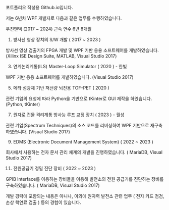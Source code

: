 포트폴리오 작성용 Github.io입니다.

저는 6년차 WPF 개발자로 다음과 같은 업무를 수행하였습니다.




우진엔텍 (2017 ~ 2024)
근속 연수 6년 8개월

  1. 방사선 영상 장치의 S/W 개발 ( 2017 ~ 2023 )

방사선 영상 검출기의 FPGA 개발 및 WPF 기반 응용 소프트웨어를 개발하였습니다.
(Xilinx ISE Design Suite, MATLAB, Visual Studio 2017)


  3. 연계논리계통(ILS) Master-Loop Simulator ( 2020 ) - 한빛

WPF 기반 응용 소프트웨어를 개발하였습니다.
(Visual Studio 2017)


  5. 메타 섬광체 기반 저선량 뇌전용 TOF-PET ( 2020 )

관련 기업의 요청에 따라 Python을 기반으로 tKinter로 GUI 제작을 하였습니다.
(Python, tKinter)


  7. 원자로 건물 격리계통 방사능 루프 교정 장치 ( 2023 ) - 월성

관련 기업(Spectrum Techniques)의 소스 코드를 리버싱하여 WPF 기반으로 재구축하였습니다.
(Visual Studio 2017)


  9. EDMS (Electronic Document Management System) ( 2022 ~ 2023 )

회사에서 사용하는 전자 문서 관리 체계의 개발을 진행하였습니다.
( MariaDB, Visual Studio 2017)


  11. 전원공급기 정밀 진단 장비 ( 2022 ~ 2023 )

GPIB Interface를 이용하는 장비들을 이용해 발전소의 전원 공급기를 진단하는 장비를 구축하였습니다.
( MariaDB, Visual Studio 2017)


개발 경력에 포함되는 내용은 아니나, 
이외에 원자력 발전소 관련 업무 ( 전자 카드 점검, 손상 핵연료 검출 ) 등의 경험이 있습니다.
